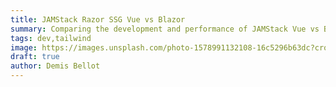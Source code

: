 ```yaml
---
title: JAMStack Razor SSG Vue vs Blazor
summary: Comparing the development and performance of JAMStack Vue vs Blazor Apps  
tags: dev,tailwind
image: https://images.unsplash.com/photo-1578991132108-16c5296b63dc?crop=entropy&fit=crop&h=1000&w=2000
draft: true
author: Demis Bellot
---
```


